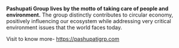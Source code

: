 **Pashupati Group lives by the motto of taking care of people and environment.**
The group distinctly contributes to circular economy, positively influencing our ecosystem while addressing very critical environment issues that the world faces today.

Visit to know more- https://pashupatigrp.com
